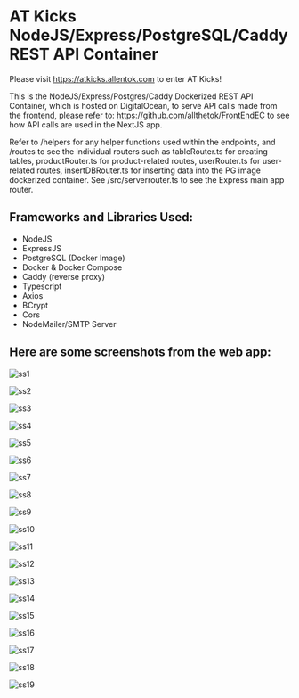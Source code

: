 # AT Kicks NodeJS/Express/PostgreSQL/Caddy REST API Container

Please visit https://atkicks.allentok.com to enter AT Kicks!

This is the NodeJS/Express/Postgres/Caddy Dockerized REST API Container, which is hosted on DigitalOcean, to serve API calls made from the frontend, please refer to: https://github.com/allthetok/FrontEndEC to see how API calls are used in the NextJS app.

Refer to /helpers for any helper functions used within the endpoints, and /routes to see the individual routers such as tableRouter.ts for creating tables, productRouter.ts for product-related routes, userRouter.ts for user-related routes, insertDBRouter.ts for inserting data into the PG image dockerized container. See /src/serverrouter.ts to see the Express main app router.

## Frameworks and Libraries Used:

- NodeJS
- ExpressJS
- PostgreSQL (Docker Image)
- Docker & Docker Compose
- Caddy (reverse proxy)
- Typescript
- Axios
- BCrypt
- Cors
- NodeMailer/SMTP Server


## Here are some screenshots from the web app:

![ss1](images/AK1.JPG)

![ss2](images/AK2.JPG)

![ss3](images/AK3.JPG)

![ss4](images/AK4.JPG)

![ss5](images/AK5.JPG)

![ss6](images/AK6.JPG)

![ss7](images/AK7.JPG)

![ss8](images/AK8.JPG)

![ss9](images/AK9.JPG)

![ss10](images/AK10.JPG)

![ss11](images/AK11.JPG)

![ss12](images/AK12.JPG)

![ss13](images/AK13.JPG)

![ss14](images/AK14.JPG)

![ss15](images/AK15.JPG)

![ss16](images/AK16.JPG)

![ss17](images/AK17.JPG)

![ss18](images/AK18.JPG)

![ss19](images/AK19.JPG)

